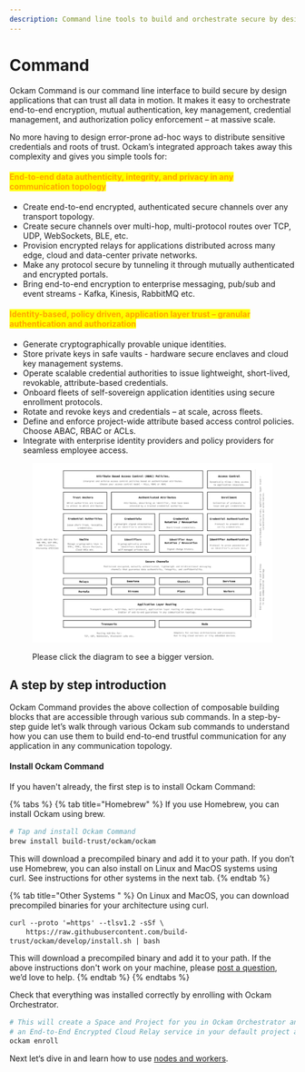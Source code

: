 ```yaml
---
description: Command line tools to build and orchestrate secure by design applications.
---
```


# Command

Ockam Command is our command line interface to build secure by design applications that can trust all data in motion. It makes it easy to orchestrate end-to-end encryption, mutual authentication, key management, credential management, and authorization policy enforcement – at massive scale.

No more having to design error-prone ad-hoc ways to distribute sensitive credentials and roots of trust. Ockam’s integrated approach takes away this complexity and gives you simple tools for:

#### <mark style="color:orange;">End-to-end data authenticity, integrity, and privacy in any communication topology</mark>

* Create end-to-end encrypted, authenticated secure channels over any transport topology.
* Create secure channels over multi-hop, multi-protocol routes over TCP, UDP, WebSockets, BLE, etc.
* Provision encrypted relays for applications distributed across many edge, cloud and data-center private networks.
* Make any protocol secure by tunneling it through mutually authenticated and encrypted portals.
* Bring end-to-end encryption to enterprise messaging, pub/sub and event streams - Kafka, Kinesis, RabbitMQ etc.

#### <mark style="color:orange;">Identity-based, policy driven, application layer trust – granular authentication and authorization</mark>

* Generate cryptographically provable unique identities.
* Store private keys in safe vaults - hardware secure enclaves and cloud key management systems.
* Operate scalable credential authorities to issue lightweight, short-lived, revokable, attribute-based credentials.
* Onboard fleets of self-sovereign application identities using secure enrollment protocols.
* Rotate and revoke keys and credentials – at scale, across fleets.
* Define and enforce project-wide attribute based access control policies. Choose ABAC, RBAC or ACLs.
* Integrate with enterprise identity providers and policy providers for seamless employee access.



<figure><img src="../../.gitbook/assets/Screen Shot 2022-10-28 at 10.37.03 AM (1).png" alt=""><figcaption><p>Please click the diagram to see a bigger version.</p></figcaption></figure>

## A step by step introduction <a href="#introduction" id="introduction"></a>

Ockam Command provides the above collection of composable building blocks that are accessible through various sub commands. In a step-by-step guide let’s walk through various Ockam sub commands to understand how you can use them to build end-to-end trustful communication for any application in any communication topology.

#### Install Ockam Command <a href="#install" id="install"></a>

If you haven't already, the first step is to install Ockam Command:

{% tabs %}
{% tab title="Homebrew" %}
If you use Homebrew, you can install Ockam using brew.



```sh
# Tap and install Ockam Command
brew install build-trust/ockam/ockam
```



This will download a precompiled binary and add it to your path. If you don’t use Homebrew, you can also install on Linux and MacOS systems using curl. See instructions for other systems in the next tab.
{% endtab %}

{% tab title="Other Systems " %}
On Linux and MacOS, you can download precompiled binaries for your architecture using curl.



```shell
curl --proto '=https' --tlsv1.2 -sSf \
    https://raw.githubusercontent.com/build-trust/ockam/develop/install.sh | bash
```



This will download a precompiled binary and add it to your path. If the above instructions don't work on your machine, please [post a question](https://github.com/build-trust/ockam/discussions), we’d love to help.
{% endtab %}
{% endtabs %}

Check that everything was installed correctly by enrolling with Ockam Orchestrator.

```sh
# This will create a Space and Project for you in Ockam Orchestrator and provision
# an End-to-End Encrypted Cloud Relay service in your default project at /project/default.
ockam enroll
```

Next let‘s dive in and learn how to use [nodes and workers](nodes.md).
